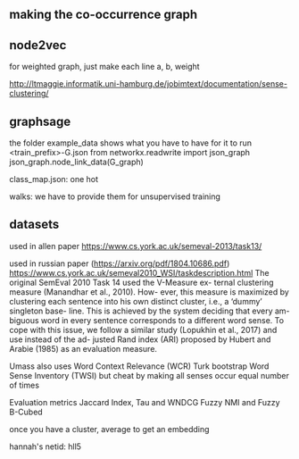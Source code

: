 ## making the co-occurrence graph

## node2vec
for weighted graph, just make each line    a, b, weight


http://ltmaggie.informatik.uni-hamburg.de/jobimtext/documentation/sense-clustering/

## graphsage
the folder example_data shows what you have to have for it to run
<train_prefix>-G.json
from networkx.readwrite import json_graph
json_graph.node_link_data(G_graph)

class_map.json: one hot 

walks: we have to provide them for unsupervised training

## datasets

used in allen paper
https://www.cs.york.ac.uk/semeval-2013/task13/

used in russian paper (https://arxiv.org/pdf/1804.10686.pdf)
https://www.cs.york.ac.uk/semeval2010_WSI/taskdescription.html
The original SemEval 2010 Task 14 used the V-Measure ex- ternal clustering measure (Manandhar et al., 2010). How- ever, this measure is maximized by clustering each sentence into his own distinct cluster, i.e., a ‘dummy’ singleton base- line. This is achieved by the system deciding that every am- biguous word in every sentence corresponds to a different word sense. To cope with this issue, we follow a similar study (Lopukhin et al., 2017) and use instead of the ad- justed Rand index (ARI) proposed by Hubert and Arabie (1985) as an evaluation measure.


Umass also uses
Word Context Relevance (WCR)
Turk bootstrap Word Sense Inventory (TWSI) but cheat by making all senses occur equal number of times

Evaluation metrics
Jaccard Index, Tau and WNDCG
Fuzzy NMI and Fuzzy B-Cubed


once you have a cluster, average to get an embedding


hannah's netid: hll5
